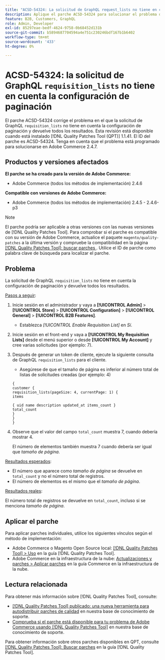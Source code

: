 ```yaml
---
title: "ACSD-54324: La solicitud de GraphQL request_lists no tiene en cuenta la configuración de paginación"
description: Aplique el parche ACSD-54324 para solucionar el problema de Adobe Commerce en el que la solicitud de GraphQL "request_lists" no tiene en cuenta la configuración de paginación y devuelve todos los resultados.
feature: B2B, Customers, GraphQL
role: Admin, Developer
exl-id: 85297eae-bedf-4624-9758-0b68452d131b
source-git-commit: b5894687704594a4e751c230246bdf167b1b6402
workflow-type: tm+mt
source-wordcount: '433'
ht-degree: 0%

---
```


# ACSD-54324: la solicitud de GraphQL `requisition_lists` no tiene en cuenta la configuración de paginación

El parche ACSD-54324 corrige el problema en el que la solicitud de GraphQL `requisition_lists` no tiene en cuenta la configuración de paginación y devuelve todos los resultados. Esta revisión está disponible cuando está instalado [!DNL Quality Patches Tool (QPT)] 1.1.41. El ID del parche es ACSD-54324. Tenga en cuenta que el problema está programado para solucionarse en Adobe Commerce 2.4.7.

## Productos y versiones afectados

**El parche se ha creado para la versión de Adobe Commerce:**

* Adobe Commerce (todos los métodos de implementación) 2.4.6

**Compatible con versiones de Adobe Commerce:**

* Adobe Commerce (todos los métodos de implementación) 2.4.5 - 2.4.6-p3

>[!NOTE]
>
>El parche podría ser aplicable a otras versiones con las nuevas versiones de [!DNL Quality Patches Tool]. Para comprobar si el parche es compatible con su versión de Adobe Commerce, actualice el paquete `magento/quality-patches` a la última versión y compruebe la compatibilidad en la página [[!DNL Quality Patches Tool]: buscar parches ](https://experienceleague.adobe.com/tools/commerce-quality-patches/index.html). Utilice el ID de parche como palabra clave de búsqueda para localizar el parche.

## Problema

La solicitud de GraphQL `requisition_lists` no tiene en cuenta la configuración de paginación y devuelve todos los resultados.

<u>Pasos a seguir</u>:

1. Inicie sesión en el administrador y vaya a **[!UICONTROL Admin]** > **[!UICONTROL Store]** > **[!UICONTROL Configuration]** > **[!UICONTROL General]** > **[!UICONTROL B2B Features]**.

   * Establezca *[!UICONTROL Enable Requisition List]* en *Sí*.

1. Inicie sesión en el front-end y vaya a **[!UICONTROL My Requisition Lists]** desde el menú superior o desde **[!UICONTROL My Account]** y cree varias solicitudes (por ejemplo: 7).
1. Después de generar un token de cliente, ejecute la siguiente consulta de GraphQL `requisition_lists` para el cliente.

   * Asegúrese de que el tamaño de página es inferior al número total de listas de solicitudes creadas (por ejemplo: 4)

   ```
   {
   customer {
   requisition_lists(pageSize: 4, currentPage: 1) {
   items
   
   { uid name description updated_at items_count }
   total_count
   }
   }
   }
   ```

1. Observe que el valor del campo `total_count` muestra 7, cuando debería mostrar 4.

   El número de elementos también muestra 7 cuando debería ser igual que *tamaño de página*.

<u>Resultados esperados</u>:

* El número que aparece como *tamaño de página* se devuelve en `total_count` y no el número total de registros.
* El número de elementos es el mismo que el *tamaño de página*.

<u>Resultados reales</u>:

El número total de registros se devuelve en `total_count`, incluso si se menciona *tamaño de página*.

## Aplicar el parche

Para aplicar parches individuales, utilice los siguientes vínculos según el método de implementación:

* Adobe Commerce o Magento Open Source local: [[!DNL Quality Patches Tool] > Uso](https://experienceleague.adobe.com/docs/commerce-operations/tools/quality-patches-tool/usage.html) en la guía [!DNL Quality Patches Tool].
* Adobe Commerce en la infraestructura de la nube: [Actualizaciones y parches > Aplicar parches](https://experienceleague.adobe.com/docs/commerce-cloud-service/user-guide/develop/upgrade/apply-patches.html) en la guía Commerce en la infraestructura de la nube.

## Lectura relacionada

Para obtener más información sobre [!DNL Quality Patches Tool], consulte:

* [[!DNL Quality Patches Tool] publicado: una nueva herramienta para autodistribuir parches de calidad](/help/announcements/adobe-commerce-announcements/magento-quality-patches-released-new-tool-to-self-serve-quality-patches.md) en nuestra base de conocimiento de soporte.
* [Comprueba si el parche está disponible para tu problema de Adobe Commerce usando [!DNL Quality Patches Tool]](/help/support-tools/patches-available-in-qpt-tool/check-patch-for-magento-issue-with-magento-quality-patches.md) en nuestra base de conocimiento de soporte.

Para obtener información sobre otros parches disponibles en QPT, consulte [[!DNL Quality Patches Tool]: Buscar parches](https://experienceleague.adobe.com/tools/commerce-quality-patches/index.html) en la guía [!DNL Quality Patches Tool].
